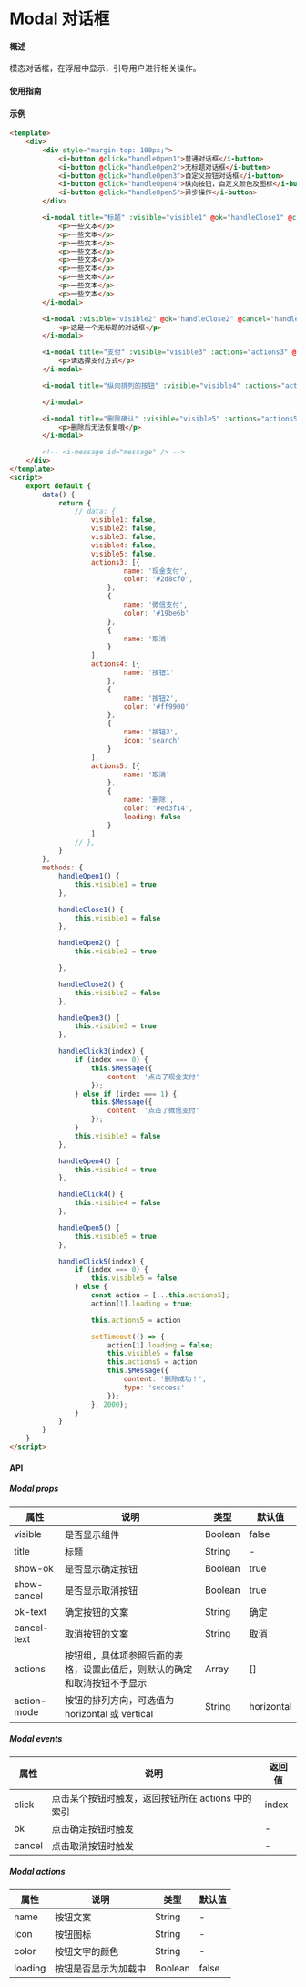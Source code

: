# Modal 对话框

#### 概述

模态对话框，在浮层中显示，引导用户进行相关操作。

#### 使用指南

#### 示例

```html
<template>
    <div>
        <div style="margin-top: 100px;">
            <i-button @click="handleOpen1">普通对话框</i-button>
            <i-button @click="handleOpen2">无标题对话框</i-button>
            <i-button @click="handleOpen3">自定义按钮对话框</i-button>
            <i-button @click="handleOpen4">纵向按钮，自定义颜色及图标</i-button>
            <i-button @click="handleOpen5">异步操作</i-button>
        </div>

        <i-modal title="标题" :visible="visible1" @ok="handleClose1" @cancel="handleClose1">
            <p>一些文本</p>
            <p>一些文本</p>
            <p>一些文本</p>
            <p>一些文本</p>
            <p>一些文本</p>
            <p>一些文本</p>
            <p>一些文本</p>
            <p>一些文本</p>
            <p>一些文本</p>
        </i-modal>

        <i-modal :visible="visible2" @ok="handleClose2" @cancel="handleClose2">
            <p>这是一个无标题的对话框</p>
        </i-modal>

        <i-modal title="支付" :visible="visible3" :actions="actions3" @click="handleClick3">
            <p>请选择支付方式</p>
        </i-modal>

        <i-modal title="纵向排列的按钮" :visible="visible4" :actions="actions4" action-mode="vertical" @click="handleClick4">

        </i-modal>

        <i-modal title="删除确认" :visible="visible5" :actions="actions5" @click="handleClick5">
            <p>删除后无法恢复哦</p>
        </i-modal>

        <!-- <i-message id="message" /> -->
    </div>
</template>
<script>
    export default {
        data() {
            return {
                // data: {
                    visible1: false,
                    visible2: false,
                    visible3: false,
                    visible4: false,
                    visible5: false,
                    actions3: [{
                            name: '现金支付',
                            color: '#2d8cf0',
                        },
                        {
                            name: '微信支付',
                            color: '#19be6b'
                        },
                        {
                            name: '取消'
                        }
                    ],
                    actions4: [{
                            name: '按钮1'
                        },
                        {
                            name: '按钮2',
                            color: '#ff9900'
                        },
                        {
                            name: '按钮3',
                            icon: 'search'
                        }
                    ],
                    actions5: [{
                            name: '取消'
                        },
                        {
                            name: '删除',
                            color: '#ed3f14',
                            loading: false
                        }
                    ]
                // },
            }
        },
        methods: {
            handleOpen1() {
                this.visible1 = true
            },

            handleClose1() {
                this.visible1 = false
            },

            handleOpen2() {
                this.visible2 = true

            },

            handleClose2() {
                this.visible2 = false
            },

            handleOpen3() {
                this.visible3 = true
            },

            handleClick3(index) {
                if (index === 0) {
                    this.$Message({
                        content: '点击了现金支付'
                    });
                } else if (index === 1) {
                    this.$Message({
                        content: '点击了微信支付'
                    });
                }
                this.visible3 = false
            },

            handleOpen4() {
                this.visible4 = true
            },

            handleClick4() {
                this.visible4 = false
            },

            handleOpen5() {
                this.visible5 = true
            },

            handleClick5(index) {
                if (index === 0) {
                    this.visible5 = false
                } else {
                    const action = [...this.actions5];
                    action[1].loading = true;

                    this.actions5 = action

                    setTimeout(() => {
                        action[1].loading = false;
                        this.visible5 = false
                        this.actions5 = action
                        this.$Message({
                            content: '删除成功！',
                            type: 'success'
                        });
                    }, 2000);
                }
            }
        }
    }
</script>
```

#### API

##### Modal props

| 属性        | 说明                                                                  | 类型    | 默认值     |
|-------------|---------------------------------------------------------------------|---------|------------|
| visible     | 是否显示组件                                                          | Boolean | false      |
| title       | 标题                                                                  | String  | -          |
| show-ok     | 是否显示确定按钮                                                      | Boolean | true       |
| show-cancel | 是否显示取消按钮                                                      | Boolean | true       |
| ok-text     | 确定按钮的文案                                                        | String  | 确定       |
| cancel-text | 取消按钮的文案                                                        | String  | 取消       |
| actions     | 按钮组，具体项参照后面的表格，设置此值后，则默认的确定和取消按钮不予显示 | Array   | []         |
| action-mode | 按钮的排列方向，可选值为 horizontal 或 vertical                        | String  | horizontal |

##### Modal events

| 属性   | 说明                                             | 返回值 |
|--------|------------------------------------------------|--------|
| click  | 点击某个按钮时触发，返回按钮所在 actions 中的索引 | index  |
| ok     | 点击确定按钮时触发                               | -      |
| cancel | 点击取消按钮时触发                               | -      |

##### Modal actions

| 属性    | 说明                 | 类型    | 默认值 |
|---------|--------------------|---------|--------|
| name    | 按钮文案             | String  | -      |
| icon    | 按钮图标             | String  | -      |
| color   | 按钮文字的颜色       | String  | -      |
| loading | 按钮是否显示为加载中 | Boolean | false  |
